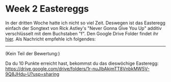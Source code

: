 # Week 2 Eastereggs

In der dritten Woche hatte ich nicht so viel Zeit. Deswegen ist das Easteregg einfach der Songtext von Rick Astley's "Never Gonna Give You Up" additiv verschlüsselt mit dem Buchstaben "f".
Den Google Drive Folder findet ihr [hier](https://drive.google.com/drive/folders/1r-nuJlbAkjmTT8VnbkMW5V-9Q8JHdu-U?usp=sharing).
Als Nachricht empfehle ich folgendes:

---

(Kein Teil der Bewertung:)

Da du 10 Punkte erreicht hast, bekommst du das dieswöchige Easteregg:
https://drive.google.com/drive/folders/1r-nuJlbAkjmTT8VnbkMW5V-9Q8JHdu-U?usp=sharing
